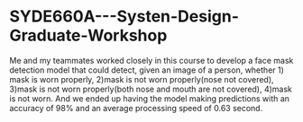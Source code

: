 # SYDE660A---Systen-Design-Graduate-Workshop
Me and my teammates worked closely in this course to develop a face mask detection model that could detect, given an image of a person, whether 1) mask is worn properly, 2)mask is not worn properly(nose not covered), 3)mask is not worn properly(both nose and mouth are not covered), 4)mask is not worn. 
And we ended up having the model making predictions with an accuracy of 98% and an average processing speed of 0.63 second.
